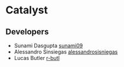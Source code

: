 # Catalyst

## Developers
* Sunami Dasgupta [sunami09](https://github.com/sunami09)
* Alessandro Sinsiegas [alessandrosisniegas](https://github.com/alessandrosisniegas)
* Lucas Butler [r-butl](https://github.com/r-butl)
